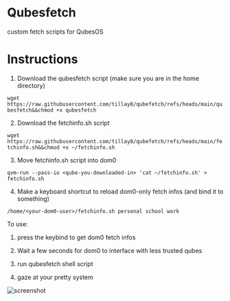 # Qubesfetch
custom fetch scripts for QubesOS

# Instructions

1. Download the qubesfetch script (make sure you are in the home directory)

`wget https://raw.githubusercontent.com/tillay8/qubefetch/refs/heads/main/qubesfetch&&chmod +x qubesfetch`

2. Download the fetchinfo.sh script

`wget https://raw.githubusercontent.com/tillay8/qubefetch/refs/heads/main/fetchinfo.sh&&chmod +x ~/fetchinfo.sh`

3. Move fetchinfo.sh script into dom0

`qvm-run --pass-io <qube-you-downloaded-in> 'cat ~/fetchinfo.sh' > fetchinfo.sh`

4. Make a keyboard shortcut to reload dom0-only fetch infos (and bind it to something)

`/home/<your-dom0-user>/fetchinfo.sh personal school work`

To use:

1. press the keybind to get dom0 fetch infos

2. Wait a few seconds for dom0 to interface with less trusted qubes

3. run qubesfetch shell script

4. gaze at your pretty system

![screenshot](https://raw.githubusercontent.com/tillay8/qubesfetch/refs/heads/main/screenshot.png)
